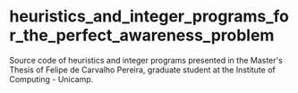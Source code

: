 # heuristics_and_integer_programs_for_the_perfect_awareness_problem
Source code of heuristics and integer programs presented in the Master's Thesis of Felipe de Carvalho Pereira, graduate student at the Institute of Computing - Unicamp.
